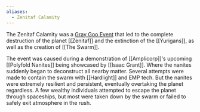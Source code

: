 ```yaml
---
aliases:
  - Zenitaf Calamity
---
```

The Zenitaf Calamity was a [Gray Goo Event](https://en.wikipedia.org/wiki/Gray_goo) that led to the complete destruction of the planet [[Zenitaf]] and the extinction of the [[Yurigans]], as well as the creation of [[The Swarm]].

The event was caused during a demonstration of [[Amplicorp]]'s upcoming [[Polyfold Nanites]]  being showcased by [[Isaac Grant]]. Where the nanites suddenly began to deconstruct all nearby matter. Several attempts were made to contain the swarm with [[Hardlight]] and EMP tech. But the nanites were extremely resilient and persistent, eventually overtaking the planet regardless. A few wealthy individuals attempted to escape the planet through spaceships, but most were taken down by the swarm or failed to safely exit atmosphere in the rush.